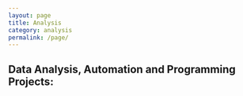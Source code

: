 ```yaml
---
layout: page
title: Analysis
category: analysis
permalink: /page/
---
```


## Data Analysis, Automation and Programming Projects:
